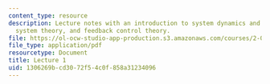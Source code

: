 ```yaml
---
content_type: resource
description: Lecture notes with an introduction to system dynamics and control, linear
  system theory, and feedback control theory.
file: https://ol-ocw-studio-app-production.s3.amazonaws.com/courses/2-004-dynamics-and-control-ii-spring-2008/1306269bcd3072f54c0f858a31234096_lecture_01.pdf
file_type: application/pdf
resourcetype: Document
title: Lecture 1
uid: 1306269b-cd30-72f5-4c0f-858a31234096
---
```

